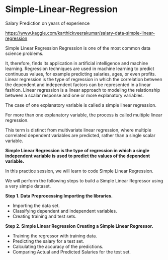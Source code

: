 # Simple-Linear-Regression
Salary Prediction on years of experience

https://www.kaggle.com/karthickveerakumar/salary-data-simple-linear-regression

Simple Linear Regression Regression is one of the most common data science problems. 

It, therefore, finds its application in artificial intelligence and machine learning.
Regression techniques are used in machine learning to predict continuous values, for example predicting salaries, ages, or even profits.
Linear regression is the type of regression in which the correlation between the dependent and independent factors can be represented in a linear fashion. 
Linear regression is a linear approach to modeling the relationship between a scalar response and one or more explanatory variables. 

The case of one explanatory variable is called a simple linear regression. 

For more than one explanatory variable, the process is called multiple linear regression. 

This term is distinct from multivariate linear regression, where multiple correlated dependent variables are predicted, rather than a single scalar variable. 

**Simple Linear Regression is the type of regression in which a single independent variable is used to predict the values of the dependent variable.**

In this practice session, we will learn to code Simple Linear Regression.

We will perform the following steps to build a Simple Linear Regressor using a very simple dataset. 

**Step 1. Data Preprocessing Importing the libraries.**

- Importing the data set. 
- Classifying dependent and independent variables. 
- Creating training and test sets. 

**Step 2. Simple Linear Regression Creating a Simple Linear Regressor.**

- Training the regressor with training data. 
- Predicting the salary for a test set. 
- Calculating the accuracy of the predictions. 
- Comparing Actual and Predicted Salaries for the test set. 
